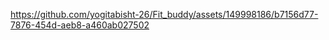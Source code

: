 


https://github.com/yogitabisht-26/Fit_buddy/assets/149998186/b7156d77-7876-454d-aeb8-a460ab027502


